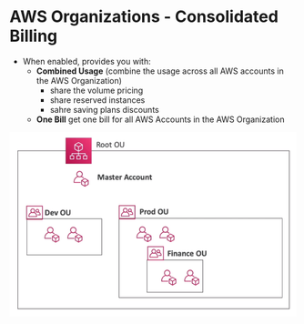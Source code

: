 # AWS Organizations - Consolidated Billing

- When enabled, provides you with:
    - **Combined Usage** (combine the usage across all AWS accounts in the AWS Organization)
        - share the volume pricing
        - share reserved instances 
        - sahre saving plans discounts
    - **One Bill** get one bill for all AWS Accounts in the AWS Organization

![AWS Organizations - Combined Usage](../../images/account/aws_organization.png)